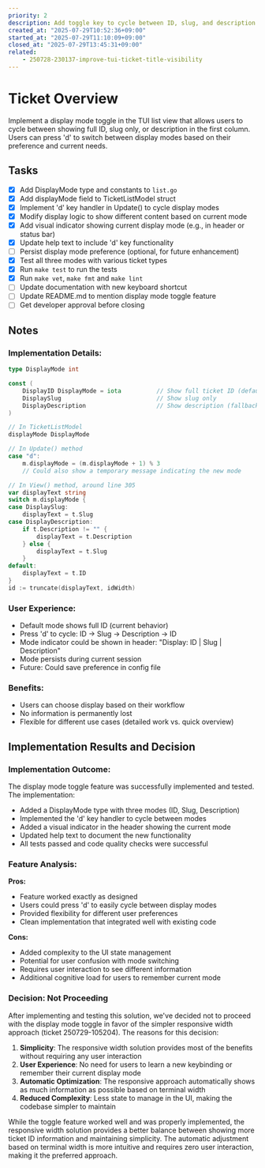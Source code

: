 ```yaml
---
priority: 2
description: Add toggle key to cycle between ID, slug, and description display modes in TUI list
created_at: "2025-07-29T10:52:36+09:00"
started_at: "2025-07-29T11:10:09+09:00"
closed_at: "2025-07-29T13:45:31+09:00"
related:
    - 250728-230137-improve-tui-ticket-title-visibility
---
```


# Ticket Overview

Implement a display mode toggle in the TUI list view that allows users to cycle between showing full ID, slug only, or description in the first column. Users can press 'd' to switch between display modes based on their preference and current needs.

## Tasks
- [x] Add DisplayMode type and constants to `list.go`
- [x] Add displayMode field to TicketListModel struct
- [x] Implement 'd' key handler in Update() to cycle display modes
- [x] Modify display logic to show different content based on current mode
- [x] Add visual indicator showing current display mode (e.g., in header or status bar)
- [x] Update help text to include 'd' key functionality
- [ ] Persist display mode preference (optional, for future enhancement)
- [x] Test all three modes with various ticket types
- [x] Run `make test` to run the tests
- [x] Run `make vet`, `make fmt` and `make lint`
- [ ] Update documentation with new keyboard shortcut
- [ ] Update README.md to mention display mode toggle feature
- [ ] Get developer approval before closing

## Notes

### Implementation Details:
```go
type DisplayMode int

const (
    DisplayID DisplayMode = iota          // Show full ticket ID (default)
    DisplaySlug                           // Show slug only
    DisplayDescription                    // Show description (fallback to slug if empty)
)

// In TicketListModel
displayMode DisplayMode

// In Update() method
case "d":
    m.displayMode = (m.displayMode + 1) % 3
    // Could also show a temporary message indicating the new mode

// In View() method, around line 305
var displayText string
switch m.displayMode {
case DisplaySlug:
    displayText = t.Slug
case DisplayDescription:
    if t.Description != "" {
        displayText = t.Description
    } else {
        displayText = t.Slug
    }
default:
    displayText = t.ID
}
id := truncate(displayText, idWidth)
```

### User Experience:
- Default mode shows full ID (current behavior)
- Press 'd' to cycle: ID → Slug → Description → ID
- Mode indicator could be shown in header: "Display: ID | Slug | Description"
- Mode persists during current session
- Future: Could save preference in config file

### Benefits:
- Users can choose display based on their workflow
- No information is permanently lost
- Flexible for different use cases (detailed work vs. quick overview)

## Implementation Results and Decision

### Implementation Outcome:
The display mode toggle feature was successfully implemented and tested. The implementation:
- Added a DisplayMode type with three modes (ID, Slug, Description)
- Implemented the 'd' key handler to cycle between modes
- Added a visual indicator in the header showing the current mode
- Updated help text to document the new functionality
- All tests passed and code quality checks were successful

### Feature Analysis:
**Pros:**
- Feature worked exactly as designed
- Users could press 'd' to easily cycle between display modes
- Provided flexibility for different user preferences
- Clean implementation that integrated well with existing code

**Cons:**
- Added complexity to the UI state management
- Potential for user confusion with mode switching
- Requires user interaction to see different information
- Additional cognitive load for users to remember current mode

### Decision: Not Proceeding
After implementing and testing this solution, we've decided not to proceed with the display mode toggle in favor of the simpler responsive width approach (ticket 250729-105204). The reasons for this decision:

1. **Simplicity**: The responsive width solution provides most of the benefits without requiring any user interaction
2. **User Experience**: No need for users to learn a new keybinding or remember their current display mode
3. **Automatic Optimization**: The responsive approach automatically shows as much information as possible based on terminal width
4. **Reduced Complexity**: Less state to manage in the UI, making the codebase simpler to maintain

While the toggle feature worked well and was properly implemented, the responsive width solution provides a better balance between showing more ticket ID information and maintaining simplicity. The automatic adjustment based on terminal width is more intuitive and requires zero user interaction, making it the preferred approach.